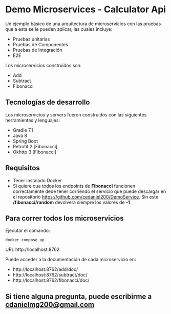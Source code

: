 # Demo Microservices - Calculator Api

Un ejemplo básico de una arquitectura de microservicios con las pruebas que a esta se le pueden aplicar, las cuales incluye:

* Pruebas unitarias
* Pruebas de Componentes
* Pruebas de Integración
* E2E

Los microservicios construidos son:

* Add
* Subtract
* Fibonacci

## Tecnologías de desarrollo

Los microservicios y servers fueron construídos con las siguientes herramientas y lenguajes:

* Gradle 7.1
* Java 8
* Spring Boot 
* Retrofit 2 [Fibonacci]
* Okhttp 3 [Fibonacci]

## Requisitos

* Tener instalado Docker
* Si quiere que todos los endpoints de **Fibonacci** funcionen correctamente debe tener corriendo el servicio que puede descargar 
en el repositorio https://github.com/cedaniel200/DemoService. Sin este **/fibonacci/random** devolvera siempre los valores de **-1** 

## Para correr todos los microservicios

Ejecutar el comando:

    docker compose up

URL http://localhost:8762

Puede acceder a la documentación de cada microservicio en:

* http://localhost:8762/add/doc/
* http://localhost:8762/subtract/doc/
* http://localhost:8762/fibonacci/doc/


## Si tiene alguna pregunta, puede escribirme a cdanielmg200@gmail.com